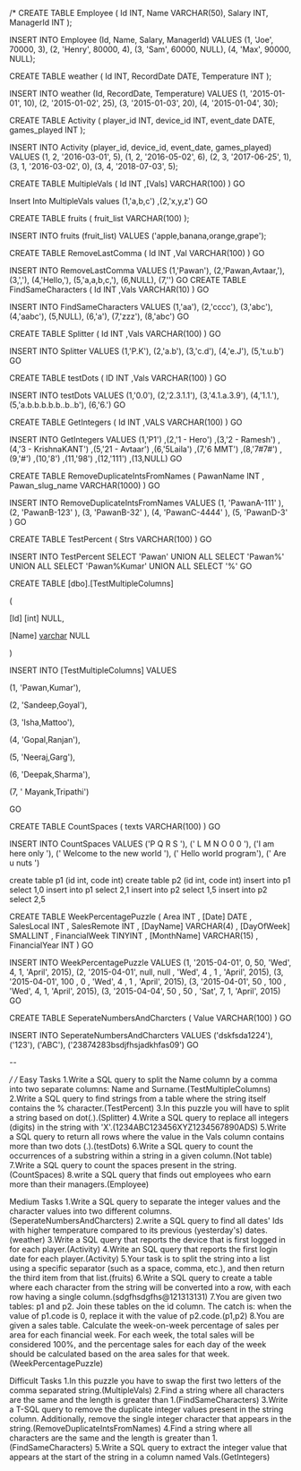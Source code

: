 /*
CREATE TABLE Employee (
    Id INT,
    Name VARCHAR(50),
    Salary INT,
    ManagerId INT
);

INSERT INTO Employee (Id, Name, Salary, ManagerId) VALUES
(1, 'Joe', 70000, 3),
(2, 'Henry', 80000, 4),
(3, 'Sam', 60000, NULL),
(4, 'Max', 90000, NULL);

CREATE TABLE weather (
    Id INT,
    RecordDate DATE,
    Temperature INT
);

INSERT INTO weather (Id, RecordDate, Temperature) VALUES
(1, '2015-01-01', 10),
(2, '2015-01-02', 25),
(3, '2015-01-03', 20),
(4, '2015-01-04', 30);

CREATE TABLE Activity (
    player_id INT,
    device_id INT,
    event_date DATE,
    games_played INT
);

INSERT INTO Activity (player_id, device_id, event_date, games_played) VALUES
(1, 2, '2016-03-01', 5),
(1, 2, '2016-05-02', 6),
(2, 3, '2017-06-25', 1),
(3, 1, '2016-03-02', 0),
(3, 4, '2018-07-03', 5);

CREATE TABLE MultipleVals 
(
     Id INT
    ,[Vals] VARCHAR(100)
)
GO
 
 
Insert Into MultipleVals values
 (1,'a,b,c')
,(2,'x,y,z')
GO

CREATE TABLE fruits (
    fruit_list VARCHAR(100)
);

INSERT INTO fruits (fruit_list)
VALUES ('apple,banana,orange,grape');

CREATE TABLE RemoveLastComma
(
     Id INT
    ,Val VARCHAR(100)
)
GO
 
INSERT INTO RemoveLastComma VALUES
(1,'Pawan'),
(2,'Pawan,Avtaar,'),
(3,','),
(4,'Hello,'),
(5,'a,a,b,c,'),
(6,NULL),
(7,'')
GO
CREATE TABLE FindSameCharacters
(
     Id INT
    ,Vals VARCHAR(10)
)
GO
 
INSERT INTO FindSameCharacters VALUES
(1,'aa'),
(2,'cccc'),
(3,'abc'),
(4,'aabc'),
(5,NULL),
(6,'a'),
(7,'zzz'),
(8,'abc')
GO

CREATE TABLE Splitter
(
     Id INT
    ,Vals VARCHAR(100)
)
GO
 
INSERT INTO Splitter VALUES
(1,'P.K'),
(2,'a.b'),
(3,'c.d'),
(4,'e.J'),
(5,'t.u.b')
GO

CREATE TABLE testDots
(
     ID INT
    ,Vals VARCHAR(100)
)
GO
 
INSERT INTO testDots VALUES
(1,'0.0'),
(2,'2.3.1.1'),
(3,'4.1.a.3.9'),
(4,'1.1.'),
(5,'a.b.b.b.b.b..b..b'),
(6,'6.')
GO

CREATE TABLE GetIntegers
(
     Id INT
    ,VALS VARCHAR(100)
)
GO
 
INSERT INTO GetIntegers VALUES
 (1,'P1')
,(2,'1 - Hero')
,(3,'2 - Ramesh')
,(4,'3 - KrishnaKANT')
,(5,'21 - Avtaar')
,(6,'5Laila')
,(7,'6  MMT')
,(8,'7#7#')
,(9,'#')
,(10,'8')
,(11,'98')
,(12,'111')
,(13,NULL)
GO

CREATE TABLE RemoveDuplicateIntsFromNames
(
      PawanName INT
    , Pawan_slug_name VARCHAR(1000)
)
GO
 
 
INSERT INTO RemoveDuplicateIntsFromNames VALUES
(1,  'PawanA-111'  ),
(2, 'PawanB-123'   ),
(3, 'PawanB-32'    ),
(4, 'PawanC-4444' ),
(5, 'PawanD-3'  )
GO

CREATE TABLE TestPercent
(
    Strs VARCHAR(100)
)
GO
 
INSERT INTO TestPercent
SELECT 'Pawan'
UNION ALL
SELECT 'Pawan%'
UNION ALL
SELECT 'Pawan%Kumar'
UNION ALL
SELECT '%'
GO

CREATE TABLE [dbo].[TestMultipleColumns]
 
(
 
[Id] [int] NULL,
 
[Name] [varchar](20) NULL
 
)
 
INSERT INTO [TestMultipleColumns] VALUES
 
(1,    'Pawan,Kumar'),
 
(2,    'Sandeep,Goyal'),
 
(3,    'Isha,Mattoo'),
 
(4,    'Gopal,Ranjan'),
 
(5,    'Neeraj,Garg'),
 
(6,    'Deepak,Sharma'),
 
(7,    ' Mayank,Tripathi')
 
GO

CREATE TABLE CountSpaces
(
texts VARCHAR(100)
)
GO
 
INSERT INTO CountSpaces VALUES
('P Q R S '),
(' L M N O 0 0     '),
('I  am here only '),
(' Welcome to the new world '),
(' Hello world program'),
(' Are u nuts ')

create table p1 (id int, code int)
create table p2 (id int, code int)
insert into p1 select 1,0
insert into p1 select 2,1
insert into p2 select 1,5
insert into p2 select 2,5

CREATE TABLE WeekPercentagePuzzle
(
      Area INT
    , [Date] DATE
    , SalesLocal INT
    , SalesRemote INT
    , [DayName] VARCHAR(4)
    , [DayOfWeek] SMALLINT
    , FinancialWeek TINYINT
    , [MonthName] VARCHAR(15)
    , FinancialYear INT
)
GO
 
INSERT INTO WeekPercentagePuzzle VALUES
(1,    '2015-04-01',  0,                  50,                        'Wed',            4,                       1,                        'April',               2015),
(2,   '2015-04-01',   null,              null   ,                   'Wed',           4  ,                      1    ,                     'April',              2015), 
(3,  '2015-04-01',    100 ,             0      ,                    'Wed',           4   ,                      1  ,                      'April',             2015),
(3,  '2015-04-01',   50  ,               100 ,                        'Wed',            4,                        1,                        'April',               2015),
(3,  '2015-04-04',   50  ,              50  ,                          'Sat',             7,                         1,                        'April',              2015)
GO

CREATE TABLE SeperateNumbersAndCharcters
(
    Value VARCHAR(100)
)
GO
 
INSERT INTO SeperateNumbersAndCharcters
VALUES
('dskfsda1224'),
('123'),
('ABC'),
('23874283bsdjfhsjadkhfas09')
GO
 
 
--

*/
/*
Easy Tasks
1.Write a SQL query to split the Name column by a comma into two separate columns: Name and Surname.(TestMultipleColumns)
2.Write a SQL query to find strings from a table where the string itself contains the % character.(TestPercent)
3.In this puzzle you will have to split a string based on dot(.).(Splitter)
4.Write a SQL query to replace all integers (digits) in the string with 'X'.(1234ABC123456XYZ1234567890ADS)
5.Write a SQL query to return all rows where the value in the Vals column contains more than two dots (.).(testDots)
6.Write a SQL query to count the occurrences of a substring within a string in a given column.(Not table)
7.Write a SQL query to count the spaces present in the string.(CountSpaces)
8.write a SQL query that finds out employees who earn more than their managers.(Employee)

Medium Tasks
1.Write a SQL query to separate the integer values and the character values into two different columns.(SeperateNumbersAndCharcters)
2.write a SQL query to find all dates' Ids with higher temperature compared to its previous (yesterday's) dates.(weather)
3.Write a SQL query that reports the device that is first logged in for each player.(Activity)
4.Write an SQL query that reports the first login date for each player.(Activity)
5.Your task is to split the string into a list using a specific separator (such as a space, comma, etc.), and then return the third item from that list.(fruits)
6.Write a SQL query to create a table where each character from the string will be converted into a row, with each row having a single column.(sdgfhsdgfhs@121313131)
7.You are given two tables: p1 and p2. Join these tables on the id column. The catch is: when the value of p1.code is 0, replace it with the value of p2.code.(p1,p2)
8.You are given a sales table. Calculate the week-on-week percentage of sales per area for each financial week. For each week, the total sales will be considered 100%, and the percentage sales for each day of the week should be calculated based on the area sales for that week.(WeekPercentagePuzzle)

Difficult Tasks
1.In this puzzle you have to swap the first two letters of the comma separated string.(MultipleVals)
2.Find a string where all characters are the same and the length is greater than 1.(FindSameCharacters)
3.Write a T-SQL query to remove the duplicate integer values present in the string column. Additionally, remove the single integer character that appears in the string.(RemoveDuplicateIntsFromNames)
4.Find a string where all characters are the same and the length is greater than 1.(FindSameCharacters)
5.Write a SQL query to extract the integer value that appears at the start of the string in a column named Vals.(GetIntegers)
